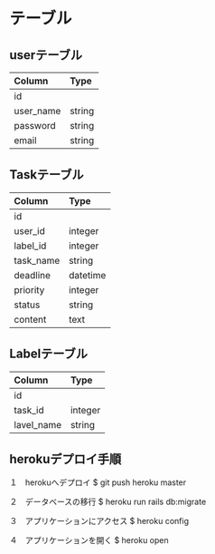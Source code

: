 # テーブル
## userテーブル<br>
|Column|Type|
|:---|:---|
|id||
|user_name|string|
|password|string|
|email|string|

## Taskテーブル<br>
|Column|Type|
|:---|:---|
|id||
|user_id|integer|
|label_id|integer|
|task_name|string|
|deadline|datetime|
|priority|integer|
|status|string|
|content|text|

## Labelテーブル<br>
|Column|Type|
|:---|:---|
|id||
|task_id|integer|
|lavel_name|string|


## herokuデプロイ手順
１　herokuへデプロイ
$ git push heroku master

２　データベースの移行
$ heroku run rails db:migrate

３　アプリケーションにアクセス
$ heroku config

４　アプリケーションを開く
$ heroku open
